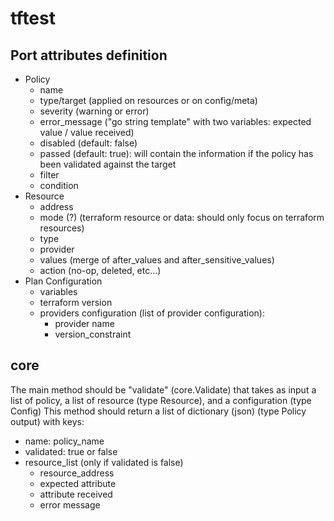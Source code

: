 # tftest

## Port attributes definition

- Policy
    - name
    - type/target (applied on resources or on config/meta)
    - severity (warning or error)
    - error_message ("go string template" with two variables: expected value / value received)
    - disabled (default: false)
    - passed (default: true): will contain the information if the policy has been validated against the target
    - filter
    - condition
- Resource
    - address
    - mode (?) (terraform resource or data: should only focus on terraform resources)
    - type
    - provider
    - values (merge of after_values and after_sensitive_values)
    - action (no-op, deleted, etc...)
- Plan Configuration
    - variables
    - terraform version
    - providers configuration (list of provider configuration):
        - provider name
        - version_constraint

## core

The main method should be "validate" (core.Validate) that takes as input a list of policy, a list of resource (type
Resource), and a configuration (type Config)
This method should return a list of dictionary (json) (type Policy output) with keys:
- name: policy_name
- validated: true or false
- resource_list (only if validated is false)
  - resource_address
  - expected attribute
  - attribute received
  - error message

